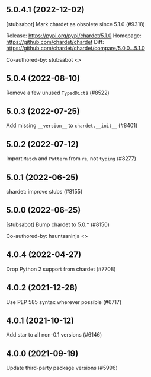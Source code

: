 ## 5.0.4.1 (2022-12-02)

[stubsabot] Mark chardet as obsolete since 5.1.0 (#9318)

Release: https://pypi.org/pypi/chardet/5.1.0
Homepage: https://github.com/chardet/chardet
Diff: https://github.com/chardet/chardet/compare/5.0.0...5.1.0

Co-authored-by: stubsabot <>

## 5.0.4 (2022-08-10)

Remove a few unused `TypedDict`s (#8522)

## 5.0.3 (2022-07-25)

Add missing `__version__` to `chardet.__init__` (#8401)

## 5.0.2 (2022-07-12)

Import `Match` and `Pattern` from `re`, not `typing` (#8277)

## 5.0.1 (2022-06-25)

chardet: improve stubs (#8155)

## 5.0.0 (2022-06-25)

[stubsabot] Bump chardet to 5.0.* (#8150)

Co-authored-by: hauntsaninja <>

## 4.0.4 (2022-04-27)

Drop Python 2 support from chardet (#7708)

## 4.0.2 (2021-12-28)

Use PEP 585 syntax wherever possible (#6717)

## 4.0.1 (2021-10-12)

Add star to all non-0.1 versions (#6146)

## 4.0.0 (2021-09-19)

Update third-party package versions (#5996)

